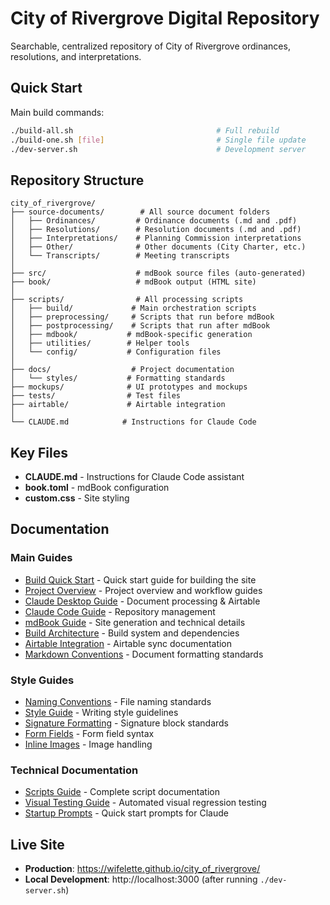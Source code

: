 # City of Rivergrove Digital Repository

Searchable, centralized repository of City of Rivergrove ordinances, resolutions, and interpretations.

## Quick Start

Main build commands:
```bash
./build-all.sh                                # Full rebuild
./build-one.sh [file]                         # Single file update
./dev-server.sh                               # Development server
```

## Repository Structure

```
city_of_rivergrove/
├── source-documents/        # All source document folders
│   ├── Ordinances/         # Ordinance documents (.md and .pdf)
│   ├── Resolutions/        # Resolution documents (.md and .pdf)
│   ├── Interpretations/    # Planning Commission interpretations
│   ├── Other/              # Other documents (City Charter, etc.)
│   └── Transcripts/        # Meeting transcripts
│
├── src/                    # mdBook source files (auto-generated)
├── book/                   # mdBook output (HTML site)
│
├── scripts/                # All processing scripts
│   ├── build/             # Main orchestration scripts
│   ├── preprocessing/     # Scripts that run before mdBook
│   ├── postprocessing/    # Scripts that run after mdBook
│   ├── mdbook/           # mdBook-specific generation
│   ├── utilities/        # Helper tools
│   └── config/           # Configuration files
│
├── docs/                  # Project documentation
│   └── styles/           # Formatting standards
├── mockups/              # UI prototypes and mockups
├── tests/                # Test files
├── airtable/             # Airtable integration
│
└── CLAUDE.md            # Instructions for Claude Code
```

## Key Files

- **CLAUDE.md** - Instructions for Claude Code assistant
- **book.toml** - mdBook configuration
- **custom.css** - Site styling

## Documentation

### Main Guides
- [Build Quick Start](docs/build-quickstart.md) - Quick start guide for building the site
- [Project Overview](docs/digitization-guide.md) - Project overview and workflow guides
- [Claude Desktop Guide](docs/claude-desktop-guide.md) - Document processing & Airtable
- [Claude Code Guide](docs/claude-code-guide.md) - Repository management
- [mdBook Guide](docs/mdbook-guide.md) - Site generation and technical details
- [Build Architecture](docs/build-architecture.md) - Build system and dependencies
- [Airtable Integration](docs/airtable-integration.md) - Airtable sync documentation
- [Markdown Conventions](docs/markdown-conventions.md) - Document formatting standards

### Style Guides
- [Naming Conventions](docs/styles/naming-conventions.md) - File naming standards
- [Style Guide](docs/styles/STYLE-GUIDE.md) - Writing style guidelines
- [Signature Formatting](docs/styles/signature-formatting.md) - Signature block standards
- [Form Fields](docs/styles/form-fields.md) - Form field syntax
- [Inline Images](docs/styles/inline-images.md) - Image handling

### Technical Documentation
- [Scripts Guide](docs/scripts/SCRIPTS-GUIDE.md) - Complete script documentation
- [Visual Testing Guide](docs/visual-testing-guide.md) - Automated visual regression testing
- [Startup Prompts](docs/startup-prompts.md) - Quick start prompts for Claude

## Live Site

- **Production**: https://wifelette.github.io/city_of_rivergrove/
- **Local Development**: http://localhost:3000 (after running `./dev-server.sh`)